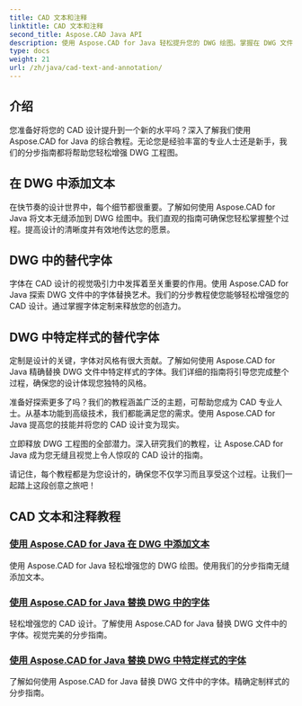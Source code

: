 ```yaml
---
title: CAD 文本和注释
linktitle: CAD 文本和注释
second_title: Aspose.CAD Java API
description: 使用 Aspose.CAD for Java 轻松提升您的 DWG 绘图。掌握在 DWG 文件中添加和替换字体。视觉完美的分步指南。
type: docs
weight: 21
url: /zh/java/cad-text-and-annotation/
---
```


## 介绍 

您准备好将您的 CAD 设计提升到一个新的水平吗？深入了解我们使用 Aspose.CAD for Java 的综合教程。无论您是经验丰富的专业人士还是新手，我们的分步指南都将帮助您轻松增强 DWG 工程图。

## 在 DWG 中添加文本

在快节奏的设计世界中，每个细节都很重要。了解如何使用 Aspose.CAD for Java 将文本无缝添加到 DWG 绘图中。我们直观的指南可确保您轻松掌握整个过程。提高设计的清晰度并有效地传达您的愿景。

## DWG 中的替代字体

字体在 CAD 设计的视觉吸引力中发挥着至关重要的作用。使用 Aspose.CAD for Java 探索 DWG 文件中的字体替换艺术。我们的分步教程使您能够轻松增强您的 CAD 设计。通过掌握字体定制来释放您的创造力。

## DWG 中特定样式的替代字体

定制是设计的关键，字体对风格有很大贡献。了解如何使用 Aspose.CAD for Java 精确替换 DWG 文件中特定样式的字体。我们详细的指南将引导您完成整个过程，确保您的设计体现您独特的风格。

准备好探索更多了吗？我们的教程涵盖广泛的主题，可帮助您成为 CAD 专业人士。从基本功能到高级技术，我们都能满足您的需求。使用 Aspose.CAD for Java 提高您的技能并将您的 CAD 设计变为现实。

立即释放 DWG 工程图的全部潜力。深入研究我们的教程，让 Aspose.CAD for Java 成为您无缝且视觉上令人惊叹的 CAD 设计的指南。

请记住，每个教程都是为您设计的，确保您不仅学习而且享受这个过程。让我们一起踏上这段创意之旅吧！
## CAD 文本和注释教程
### [使用 Aspose.CAD for Java 在 DWG 中添加文本](./add-text-in-dwg/)
使用 Aspose.CAD for Java 轻松增强您的 DWG 绘图。使用我们的分步指南无缝添加文本。
### [使用 Aspose.CAD for Java 替换 DWG 中的字体](./substitute-font-in-dwg/)
轻松增强您的 CAD 设计。了解使用 Aspose.CAD for Java 替换 DWG 文件中的字体。视觉完美的分步指南。
### [使用 Aspose.CAD for Java 替换 DWG 中特定样式的字体](./substitute-font-of-particular-style-in-dwg/)
了解如何使用 Aspose.CAD for Java 替换 DWG 文件中的字体。精确定制样式的分步指南。